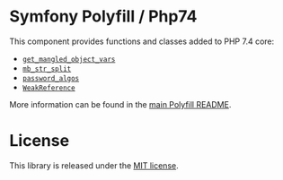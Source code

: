 Symfony Polyfill / Php74
========================

This component provides functions and classes added to PHP 7.4 core:

- [`get_mangled_object_vars`](https://php.net/get_mangled_object_vars)
- [`mb_str_split`](https://php.net/mb_str_split)
- [`password_algos`](https://php.net/password_algos)
- [`WeakReference`](https://www.php.net/manual/en/class.weakreference)

More information can be found in the
[main Polyfill README](https://github.com/symfony/polyfill/blob/master/README.md).

License
=======

This library is released under the [MIT license](LICENSE).
